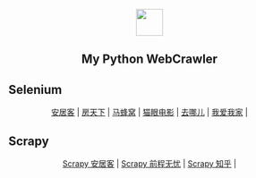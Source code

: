 ﻿<p align="center" class="has-mb-6">
<img class="not-gallery-item" height="48" src="https://vitan.me/img/favicon.png">
<br>
<h2 align="center">My Python WebCrawler</h2>

## Selenium
<div align="center">
<a href="https://github.com/ivitan/WebCrawler/tree/master/anjuke.cn">安居客</a> | 
<a href="https://github.com/ivitan/WebCrawler/tree/master/fang.com">房天下</a> | 
<a href="https://github.com/ivitan/WebCrawler/tree/master/mafengwo.cn">马蜂窝</a> | 
<a href="https://github.com/ivitan/WebCrawler/tree/master/maoyan.com">猫眼电影</a> | 
<a href="https://github.com/ivitan/WebCrawler/tree/master/qunar.com">去哪儿</a> | 
<a href="https://github.com/ivitan/WebCrawler/tree/master/5i5k.com">我爱我家</a> | 
</div>

## Scrapy
<div align="center">
<a href="https://github.com/ivitan/WebCrawler/tree/master/Scrapy/anjuke.cn">Scrapy 安居客</a> | 
<a href="https://github.com/ivitan/WebCrawler/tree/master/Scrapy/51job.com">Scrapy 前程无忧</a> | 
<a href="https://github.com/ivitan/WebCrawler/tree/master/Scrapy/zhihu.com">Scrapy 知乎</a> |
</div>
